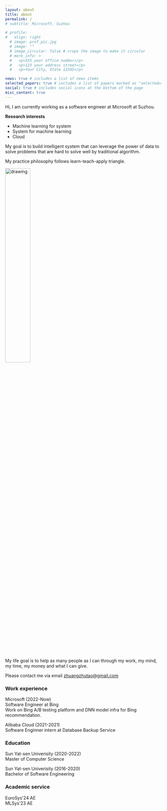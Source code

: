 ```yaml
---
layout: about
title: about
permalink: /
# subtitle: Microsoft. Suzhou

# profile:
#   align: right
  # image: prof_pic.jpg
  # image: ""
  # image_circular: false # crops the image to make it circular
  # more_info: >
  #   <p>555 your office number</p>
  #   <p>123 your address street</p>
  #   <p>Your City, State 12345</p>

news: true # includes a list of news items
selected_papers: true # includes a list of papers marked as "selected={true}"
social: true # includes social icons at the bottom of the page
misc_content: true
---
```

Hi, I am currently working as a software engineer at Microsoft at Suzhou.  

**Research interests**
- Machine learning for system
- System for machine learning
- Cloud
<!-- My research interests focus on machine learning for system, system for machine learning  -->
<!-- and cloud.   -->

My goal is to build intelligent system that can leverage the power of data to solve 
problems that are hard to solve well by traditional algorithm.

My practice philosophy follows learn-teach-apply triangle.  

<img src="https://github.com/BilyZ98/BilyZ98.github.io/assets/26542149/2d14a0f9-8dc2-4695-a778-23a9fdf79835"  alt="drawing" width="40%" height="auto">
<!-- <img src="https://github.com/BilyZ98/BilyZ98.github.io/assets/26542149/30b77d6b-5bd1-4f72-a7b8-c3f43c0b3d1f"  alt="drawing" width="40%" height="auto"> -->


My life goal is to help as many people as I can through my work, my mind, my time,
my money and what I can give. 

Please contact me via email [zhuangzhutao@gmail.com](zhuangzhutao@gmail.com)



### Work experience
Microsoft (2022-Now)  
Software Engineer at Bing  
Work on Bing A/B testing platform and DNN model infra for Bing recommendation.

Alibaba Cloud (2021-2021)  
Software Enginner intern at Database Backup Service



### Education
Sun Yat-sen Univerisity  (2020-2022)   
Master of Computer Science

Sun Yat-sen Univerisity  (2016-2020)  
Bachelor of Software Engineering

<!-- ### Publications -->



### Academic service
EuroSys'24 AE  
MLSys'23 AE



<!-- Write your biography here. Tell the world about yourself. Link to your favorite [subreddit](http://reddit.com). You can put a picture in, too. The code is already in, just name your picture `prof_pic.jpg` and put it in the `img/` folder. -->

<!-- Put your address / P.O. box / other info right below your picture. You can also disable any of these elements by editing `profile` property of the YAML header of your `_pages/about.md`. Edit `_bibliography/papers.bib` and Jekyll will render your [publications page](/al-folio/publications/) automatically. -->

<!-- Link to your social media connections, too. This theme is set up to use [Font Awesome icons](https://fontawesome.com/) and [Academicons](https://jpswalsh.github.io/academicons/), like the ones below. Add your Facebook, Twitter, LinkedIn, Google Scholar, or just disable all of them. -->

